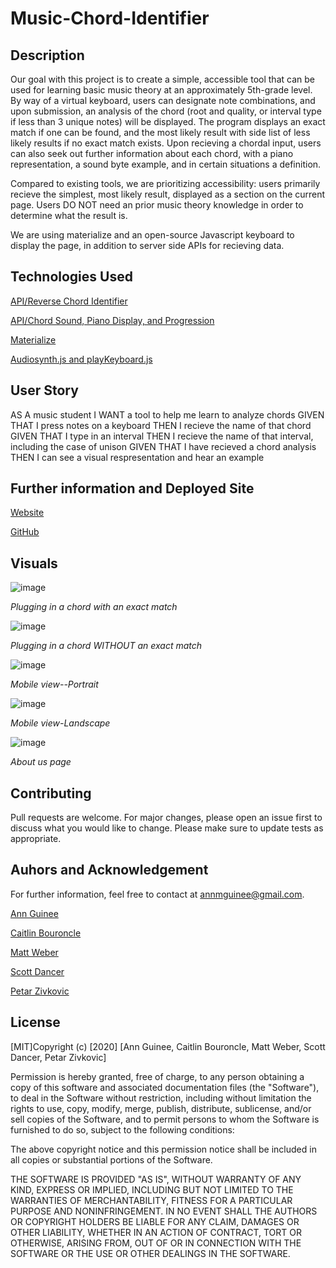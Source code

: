# Music-Chord-Identifier

## Description
Our goal with this project is to create a simple, accessible tool that can be used for learning basic music theory at an approximately 5th-grade level. By way of a virtual keyboard, users can designate note combinations, and upon submission, an analysis of the chord (root and quality, or interval type if less than 3 unique notes) will be displayed. The program displays an exact match if one can be found, and the most likely result with side list of less likely results if no exact match exists. Upon recieving a chordal input, users can also seek out further information about each chord, with a piano representation, a sound byte example, and in certain situations a definition.

Compared to existing tools, we are prioritizing accessibility: users primarily recieve the simplest, most likely result, displayed as a section on the current page. Users DO NOT need an prior music theory knowledge in order to determine what the result is.

We are using materialize and an open-source Javascript keyboard to display the page, in addition to server side APIs for recieving data.


## Technologies Used
[API/Reverse Chord Identifier](http://www.tofret.com/api/)

[API/Chord Sound, Piano Display, and Progression](https://www.scales-chords.com/api/)

[Materialize](https://materializecss.com/)

[Audiosynth.js and playKeyboard.js](https://1000mileworld.com/Portfolio/Piano/keyboard.html)



## User Story
AS A music student
I WANT a tool to help me learn to analyze chords
GIVEN THAT I press notes on a keyboard
THEN I recieve the name of that chord
GIVEN THAT I type in an interval
THEN I recieve the name of that interval, including the case of unison
GIVEN THAT I have recieved a chord analysis
THEN I can see a visual respresentation and hear an example


## Further information and Deployed Site
[Website](https://gnuartemis.github.io/Music-Chord-Identifier/index.html)

[GitHub](https://github.com/GnuArtemis/Music-Chord-Identifier) 


## Visuals
![image](https://user-images.githubusercontent.com/69055538/94383998-6a482580-00f6-11eb-85e1-a0873547c49a.png)

*Plugging in a chord with an exact match*



![image](https://user-images.githubusercontent.com/69055538/94384218-daef4200-00f6-11eb-8fcc-998ce9f0896e.png)

*Plugging in a chord WITHOUT an exact match*



![image](https://user-images.githubusercontent.com/69055538/94384309-20137400-00f7-11eb-945a-b24556a6a2be.png)

*Mobile view--Portrait*



![image](https://user-images.githubusercontent.com/69055538/94384415-6668d300-00f7-11eb-81b3-0a53d25c82bd.png)

*Mobile view-Landscape*


![image](https://user-images.githubusercontent.com/69055538/94384623-e2631b00-00f7-11eb-949f-c13672c076f5.png)

*About us page*



## Contributing
Pull requests are welcome. For major changes, please open an issue first to discuss what you would like to change.
Please make sure to update tests as appropriate.
 
## Auhors and Acknowledgement
For further information, feel free to contact at annmguinee@gmail.com.

[Ann Guinee](https://github.com/GnuArtemis)

[Caitlin Bouroncle](https://github.com/caitlinbou)

[Matt Weber](https://github.com/webermg)

[Scott Dancer](https://github.com/ScottDancer)

[Petar Zivkovic](https://github.com/Petar85)


## License
[MIT]Copyright (c) [2020] [Ann Guinee, Caitlin Bouroncle, Matt Weber, Scott Dancer, Petar Zivkovic]

Permission is hereby granted, free of charge, to any person obtaining a copy
of this software and associated documentation files (the "Software"), to deal
in the Software without restriction, including without limitation the rights
to use, copy, modify, merge, publish, distribute, sublicense, and/or sell
copies of the Software, and to permit persons to whom the Software is
furnished to do so, subject to the following conditions:

The above copyright notice and this permission notice shall be included in all
copies or substantial portions of the Software.

THE SOFTWARE IS PROVIDED "AS IS", WITHOUT WARRANTY OF ANY KIND, EXPRESS OR
IMPLIED, INCLUDING BUT NOT LIMITED TO THE WARRANTIES OF MERCHANTABILITY,
FITNESS FOR A PARTICULAR PURPOSE AND NONINFRINGEMENT. IN NO EVENT SHALL THE
AUTHORS OR COPYRIGHT HOLDERS BE LIABLE FOR ANY CLAIM, DAMAGES OR OTHER
LIABILITY, WHETHER IN AN ACTION OF CONTRACT, TORT OR OTHERWISE, ARISING FROM,
OUT OF OR IN CONNECTION WITH THE SOFTWARE OR THE USE OR OTHER DEALINGS IN THE
SOFTWARE.

